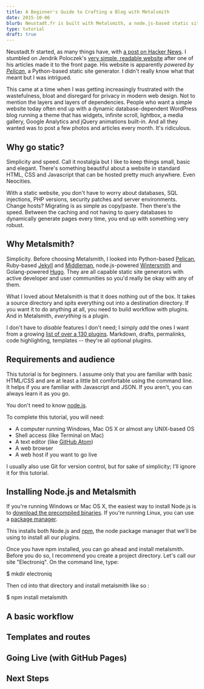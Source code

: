 ```yaml
---
title: A Beginner's Guide to Crafting a Blog with Metalsmith
date: 2015-10-06
blurb: Neustadt.fr is built with Metalsmith, a node.js-based static site generator. In this tutorial I explain how you can build your own Metalsmith blog from scratch.
type: tutorial
draft: true
---
```


Neustadt.fr started, as many things have, with [a post on Hacker News](https://news.ycombinator.com/item?id=10001996). I stumbled on Jendrik Poloczek's [very simple, readable website](http://www.madewithtea.com/) after one of his articles made it to the front page. His website is apparently *powered by [Pelican](http://blog.getpelican.com/)*, a Python-based static site generator. I didn't really know what that meant but I was intrigued.

This came at a time when I was getting increasingly frustrated with the wastefulness, bloat and disregard for privacy in modern web design. Not to mention the layers and layers of dependencies. People who want a simple website today often end up with a dynamic database-dependent WordPress blog running a theme that has widgets, infinite scroll, lightbox, a media gallery, Google Analytics and jQuery animations built-in. And all they wanted was to post a few photos and articles every month. It's ridiculous.

## Why go static?

Simplicity and speed. Call it nostalgia but I like to keep things small, basic and elegant. There's something beautiful about a website in standard HTML, CSS and Javascript that can be hosted pretty much anywhere. Even Neocities.

With a static website, you don't have to worry about databases, SQL injections, PHP versions, security patches and server environments. Change hosts? Migrating is as simple as copy/paste. Then there's the speed. Between the caching and not having to query databases to dynamically generate pages every time, you end up with something very robust.

## Why Metalsmith?

Simplicity. Before choosing Metalsmith, I looked into Python-based [Pelican](http://blog.getpelican.com/), Ruby-based [Jekyll](https://jekyllrb.com/) and [Middleman](https://middlemanapp.com/), node.js-powered [Wintersmith](https://middlemanapp.com/) and Golang-powered [Hugo](https://gohugo.io/). They are all capable static site generators with active developer and user communities so you'd really be okay with any of them.

What I loved about Metalsmith is that it does nothing out of the box. It takes a source directory and spits everything out into a destination directory. If you want it to do anything at all, you need to build workflow with plugins. And in Metalsmith, *everything* is a plugin.

I don't have to *disable* features I don't need; I simply *add* the ones I want from a growing [list of over a 130 plugins](www.metalsmith.io/#the-plugins). Markdown, drafts, permalinks, code highlighting, templates -- they're all optional plugins.

## Requirements and audience

This tutorial is for beginners. I assume only that you are familiar with basic HTML/CSS and are at least a little bit comfortable using the command line. It helps if you are familiar with Javascript and JSON. If you aren't, you can always learn it as you go.

You don't need to know [node.js](https://nodejs.org).

To complete this tutorial, you will need:

- A computer running Windows, Mac OS X or almost any UNIX-based OS
- Shell access (like Terminal on Mac)
- A text editor (like [GitHub Atom](https://atom.io/))
- A web browser
- A web host if you want to go live

I usually also use Git for version control, but for sake of simplicity; I'll ignore it for this tutorial.

## Installing Node.js and Metalsmith

If you're running Windows or Mac OS X, the easiest way to install Node.js is to [download the precompiled binaries](https://nodejs.org/en/download/). If you're running Linux, you can use a [package manager](https://nodejs.org/en/download/package-manager/).

This installs both Node.js and [npm](https://nodejs.org/en/download/package-manager/), the node package manager that we'll be using to install all our plugins.

Once you have npm installed, you can go ahead and install metalsmith. Before you do so, I recommend you create a project directory. Let's call our site "Electroniq". On the command line, type:

$ mkdir electroniq

Then cd into that directory and install metalsmith like so :

$ npm install metalsmith

## A basic workflow

## Templates and routes

## Going Live (with GitHub Pages)

## Next Steps
